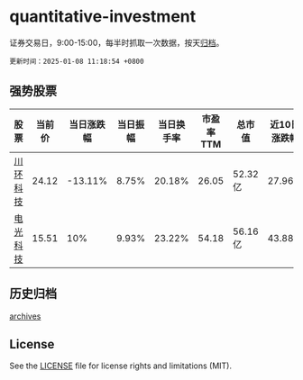 # quantitative-investment

证券交易日，9:00-15:00，每半时抓取一次数据，按天[归档](archives)。

`更新时间：2025-01-08 11:18:54 +0800`

## 强势股票

|股票|当前价|当日涨跌幅|当日振幅|当日换手率|市盈率TTM|总市值|近10日涨跌幅|
|----|----|----|----|----|----|----|----|
|[川环科技](https://xueqiu.com/S/SZ300547)|24.12|-13.11%|8.75%|20.18%|26.05|52.32亿|27.96%|
|[电光科技](https://xueqiu.com/S/SZ002730)|15.51|10%|9.93%|23.22%|54.18|56.16亿|43.88%|

## 历史归档

[archives](archives)

## License

See the [LICENSE](LICENSE) file for license rights and limitations (MIT).